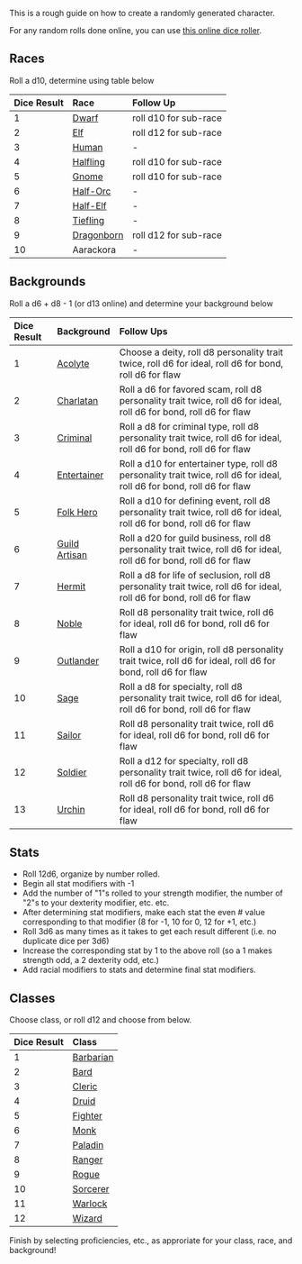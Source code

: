 This is a rough guide on how to create a randomly generated character.

For any random rolls done online, you can use [this online dice roller](http://www.brockjones.com/dieroller/dice.htm).

## Races
Roll a d10, determine using table below

Dice Result | Race                                     | Follow Up
:---------- | :--------------------------------------- | :--------------------
1           | [Dwarf](charachter-races/dwarf)          | roll d10 for sub-race
2           | [Elf](character-races/elf)               | roll d12 for sub-race
3           | [Human](character-races/human)           | \-
4           | [Halfling](character-races/halfling)     | roll d10 for sub-race
5           | [Gnome](character-races/gnome)           | roll d10 for sub-race
6           | [Half-Orc](character-races/half-orc)     | \-
7           | [Half-Elf](character-races/half-elf)     | \-
8           | [Tiefling](character-races/tiefling)     | \-
9           | [Dragonborn](character-races/dragonborn) | roll d12 for sub-race
10          | Aarackora                                | \-

## Backgrounds
Roll a d6 + d8 - 1 (or d13 online) and determine your background below

Dice Result | Background                                           | Follow Ups
:---------- | :--------------------------------------------------- | :----------------------------------------------------------------------------------------------------------------------
1           | [Acolyte](character-backgrounds/acolyte)             | Choose a deity, roll d8 personality trait twice, roll d6 for ideal, roll d6 for bond, roll d6 for flaw
2           | [Charlatan](character-backgrounds/charlatan)         | Roll a d6 for favored scam, roll d8 personality trait twice, roll d6 for ideal, roll d6 for bond, roll d6 for flaw
3           | [Criminal](character-backgrounds/criminal)           | Roll a d8 for criminal type, roll d8 personality trait twice, roll d6 for ideal, roll d6 for bond, roll d6 for flaw
4           | [Entertainer](character-backgrounds/entertainer)     | Roll a d10 for entertainer type, roll d8 personality trait twice, roll d6 for ideal, roll d6 for bond, roll d6 for flaw
5           | [Folk Hero](character-backgrounds/folk-hero)         | Roll a d10 for defining event, roll d8 personality trait twice, roll d6 for ideal, roll d6 for bond, roll d6 for flaw
6           | [Guild Artisan](character-backgrounds/guild-artisan) | Roll a d20 for guild business, roll d8 personality trait twice, roll d6 for ideal, roll d6 for bond, roll d6 for flaw
7           | [Hermit](character-backgrounds/hermit)               | Roll a d8 for life of seclusion, roll d8 personality trait twice, roll d6 for ideal, roll d6 for bond, roll d6 for flaw
8           | [Noble](character-backgrounds/noble)                 | Roll d8 personality trait twice, roll d6 for ideal, roll d6 for bond, roll d6 for flaw
9           | [Outlander](character-backgrounds/outlander)         | Roll a d10 for origin, roll d8 personality trait twice, roll d6 for ideal, roll d6 for bond, roll d6 for flaw
10          | [Sage](character-backgrounds/sage)                   | Roll a d8 for specialty, roll d8 personality trait twice, roll d6 for ideal, roll d6 for bond, roll d6 for flaw
11          | [Sailor](character-backgrounds/sailor)               | Roll d8 personality trait twice, roll d6 for ideal, roll d6 for bond, roll d6 for flaw
12          | [Soldier](character-backgrounds/soldier)             | Roll a d12 for specialty, roll d8 personality trait twice, roll d6 for ideal, roll d6 for bond, roll d6 for flaw
13          | [Urchin](character-backgrounds/urchin)               | Roll d8 personality trait twice, roll d6 for ideal, roll d6 for bond, roll d6 for flaw

## Stats
- Roll 12d6, organize by number rolled.  
- Begin all stat modifiers with -1  
- Add the number of "1"s rolled to your strength modifier, the number of "2"s to your dexterity modifier, etc. etc.  
- After determining stat modifiers, make each stat the even # value corresponding to that modifier (8 for -1, 10 for 0, 12 for +1, etc.)  
- Roll 3d6 as many times as it takes to get each result different (i.e. no duplicate dice per 3d6)  
- Increase the corresponding stat by 1 to the above roll (so a 1 makes strength odd, a 2 dexterity odd, etc.)  
- Add racial modifiers to stats and determine final stat modifiers.

## Classes
Choose class, or roll d12 and choose from below.

Dice Result | Class
:---------- | :---------------------------------------
1           | [Barbarian](character-classes/barbarian)
2           | [Bard](character-classes/bard)
3           | [Cleric](character-classes/cleric)
4           | [Druid](character-classes/druid)
5           | [Fighter](character-classes/fighter)
6           | [Monk](character-classes/monk)
7           | [Paladin](character-classes/paladin)
8           | [Ranger](character-classes/ranger)
9           | [Rogue](character-classes/rogue)
10          | [Sorcerer](character-classes/sorcerer)
11          | [Warlock](character-classes/warlock)
12          | [Wizard](character-classes/wizard)

Finish by selecting proficiencies, etc., as approriate for your class, race, and background!
